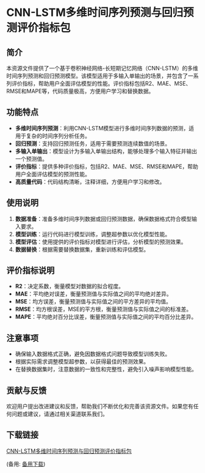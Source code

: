 # CNN-LSTM多维时间序列预测与回归预测评价指标包

## 简介

本资源文件提供了一个基于卷积神经网络-长短期记忆网络（CNN-LSTM）的多维时间序列预测和回归预测模型。该模型适用于多输入单输出的场景，并包含了一系列评价指标，帮助用户全面评估模型的性能。评价指标包括R2、MAE、MSE、RMSE和MAPE等，代码质量极高，方便用户学习和替换数据。

## 功能特点

- **多维时间序列预测**：利用CNN-LSTM模型进行多维时间序列数据的预测，适用于复杂的时间序列分析任务。
- **回归预测**：支持回归预测任务，适用于需要预测连续数值的场景。
- **多输入单输出**：模型设计为多输入单输出结构，能够处理多个输入特征并输出一个预测值。
- **评价指标**：提供多种评价指标，包括R2、MAE、MSE、RMSE和MAPE，帮助用户全面评估模型的预测性能。
- **高质量代码**：代码结构清晰，注释详细，方便用户学习和修改。

## 使用说明

1. **数据准备**：准备多维时间序列数据或回归预测数据，确保数据格式符合模型输入要求。
2. **模型训练**：运行代码进行模型训练，调整超参数以优化模型性能。
3. **模型评估**：使用提供的评价指标对模型进行评估，分析模型的预测效果。
4. **数据替换**：根据需要替换数据集，重新训练和评估模型。

## 评价指标说明

- **R2**：决定系数，衡量模型对数据的拟合程度。
- **MAE**：平均绝对误差，衡量预测值与实际值之间的平均绝对差异。
- **MSE**：均方误差，衡量预测值与实际值之间的平方差异的平均值。
- **RMSE**：均方根误差，MSE的平方根，衡量预测值与实际值之间的标准差。
- **MAPE**：平均绝对百分比误差，衡量预测值与实际值之间的平均百分比差异。

## 注意事项

- 确保输入数据格式正确，避免因数据格式问题导致模型训练失败。
- 根据实际需求调整模型超参数，以获得最佳的预测效果。
- 在替换数据集时，注意数据的一致性和完整性，避免引入噪声影响模型性能。

## 贡献与反馈

欢迎用户提出改进建议和反馈，帮助我们不断优化和完善该资源文件。如果您有任何问题或建议，请通过相关渠道联系我们。

## 下载链接
[CNN-LSTM多维时间序列预测与回归预测评价指标包](https://pan.quark.cn/s/2f98ac6660de) 

(备用: [备用下载](https://pan.baidu.com/s/1kTeUEO837foLP3x7ENSmFg/pwd=1234))
